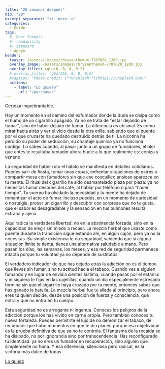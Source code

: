 ```yaml
---
title: "28 semanas después"
nid: "28"
excerpt_separator: "<!--more-->"
categories:
  - Guide
tags:
  #- Post Formats
  #- readability
  #- standard
  - Apoyo
header:
  teaser: /assets/images/chrysanthemum-7707028_1280.jpg
  overlay_image: /assets/images/chrysanthemum-7707028_1280.jpg
  overlay_filter: rgba(0, 0, 0, 0.2)
  # overlay_filter: rgba(255, 0, 0, 0.5)
  #caption: "Photo credit: [**Unsplash**](https://unsplash.com)"
  actions:
    - label: "Lo quiero"
      url: "/purchase/"
---
```


Certeza inquebrantable.

<!--more-->

Hay un momento en el camino del exfumador donde la duda se disipa como el humo de un cigarrillo apagado. Ya no se trata de "estar dejando de fumar", sino de haber dejado de fumar. La diferencia es abismal. Es como mirar hacia atrás y ver el vicio desde la otra orilla, sabiendo que el puente por el que cruzaste ha quedado destruido detrás de ti. La nicotina ha perdido su poder de seducción, su chantaje químico ya no funciona contigo. Lo sabes cuando, al pasar junto a un grupo de fumadores, el olor que antes te resultaba tentador ahora huele a lo que realmente es: ceniza y veneno.  

La seguridad de haber roto el hábito se manifiesta en detalles cotidianos. Puedes salir de fiesta, tomar unas copas, enfrentar situaciones de estrés o compartir mesa con fumadores sin que ese cosquilleo ansioso aparezca en tu mente. El ritual del cigarrillo ha sido desmantelado pieza por pieza: ya no necesitas fumar después del café, al hablar por teléfono o para "hacer tiempo". Tu cuerpo ha olvidado la necesidad y tu mente ha dejado de romantizar el acto de fumar. Incluso puedes, en un momento de curiosidad o nostalgia, probar un cigarrillo y descubrir con sorpresa que no te gusta, que el sabor es desagradable y la sensación en tus pulmones resulta extraña y ajena.  

Aquí radica la verdadera libertad: no en la abstinencia forzada, sino en la capacidad de elegir sin miedo a recaer. La mezcla herbal que usaste como puente durante la transición sigue estando ahí, en algún cajón, pero ya no la necesitas. Su simple existencia te da seguridad, sabiendo que si alguna situación límite te tienta, tienes una alternativa saludable a mano. Pero pasan los días, las semanas, los meses, y esa red de seguridad permanece intacta porque tu voluntad ya no depende de sustitutos.  

El verdadero indicador de que has dejado atrás la adicción no es el tiempo que llevas sin fumar, sino tu actitud hacia el tabaco. Cuando ves a alguien fumando y en lugar de envidia sientes lástima, cuando pasas por el estanco y ni siquiera te fijas en las cajetillas, cuando un día especialmente estresado termina sin que el cigarrillo haya cruzado por tu mente, entonces sabes que has ganado la batalla. La mezcla herbal fue tu aliada al principio, pero ahora eres tú quien decide, desde una posición de fuerza y consciencia, qué entra y qué no entra en tu cuerpo.  

Esta seguridad no es arrogante ni ingenua. Conoces los peligros de la adicción porque los has vivido en carne propia. Pero también conoces tu nueva fortaleza. Puedes permitirte el lujo de no demonizar el tabaco, de reconocer que hubo momentos en que te dio placer, porque esa objetividad es la prueba definitiva de que ya no te controla. El fantasma de la recaída se ha disipado, no por ignorancia sino por transcendencia. Has reconfigurado tu identidad: ya no eres un fumador en recuperación, sino alguien que simplemente no fuma. Y esa diferencia, silenciosa pero radical, es la victoria más dulce de todas.

[Lo quiero](../../purchase/)


